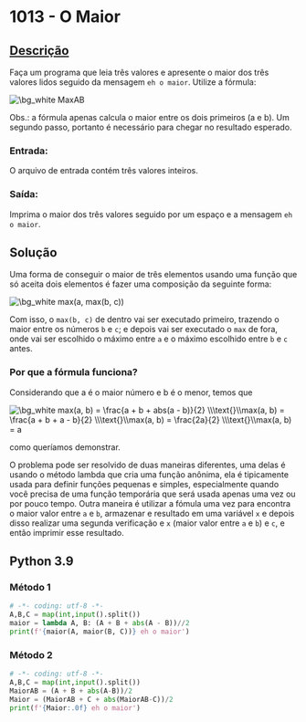 # 1013 - O Maior

## [Descrição](https://www.beecrowd.com.br/judge/pt/problems/view/1013)

Faça um programa que leia três valores e apresente o maior dos três valores lidos seguido da mensagem `eh o maior`. Utilize a fórmula:

<img src="https://latex.codecogs.com/png.image?\dpi{110}\bg{white}&space;MaiorAB=\frac{(A+B+abs(AB))}{2}" title="\bg_white MaxAB"/>

Obs.: a fórmula apenas calcula o maior entre os dois primeiros (a e b). Um segundo passo, portanto é necessário para chegar no resultado esperado.

### Entrada:
O arquivo de entrada contém três valores inteiros.

### Saída:
Imprima o maior dos três valores seguido por um espaço e a mensagem `eh o maior`.

## Solução

Uma forma de conseguir o maior de três elementos usando uma função que só aceita dois elementos é fazer uma composição da seguinte forma:

<img src="https://latex.codecogs.com/png.image?\dpi{110}&space;\bg_white&space;max(a,&space;max(b,&space;c))" title="\bg_white max(a, max(b, c))" />

Com isso, o `max(b, c)` de dentro vai ser executado primeiro, trazendo o maior entre os números `b` e `c`; e depois vai ser executado o `max` de fora, onde vai ser escolhido o máximo entre `a` e o máximo escolhido entre `b` e `c` antes.

### Por que a fórmula funciona?

Considerando que a é o maior número e b é o menor, temos que

<img src="https://latex.codecogs.com/png.image?\dpi{110}&space;\bg_white&space;max(a,&space;b)&space;=&space;\frac{a&space;&plus;&space;b&space;&plus;&space;abs(a&space;-&space;b)}{2}&space;\\\text{}\\max(a,&space;b)&space;=&space;\frac{a&space;&plus;&space;b&space;&plus;&space;a&space;-&space;b}{2}&space;\\\text{}\\max(a,&space;b)&space;=&space;\frac{2a}{2}&space;\\\text{}\\max(a,&space;b)&space;=&space;a" title="\bg_white max(a, b) = \frac{a + b + abs(a - b)}{2} \\\text{}\\max(a, b) = \frac{a + b + a - b}{2} \\\text{}\\max(a, b) = \frac{2a}{2} \\\text{}\\max(a, b) = a" />

como queríamos demonstrar.

O problema pode ser resolvido de duas maneiras diferentes, uma delas é usando o método lambda que cria uma função anônima, ela é tipicamente usada para definir funções pequenas e simples, especialmente quando você precisa de uma função temporária que será usada apenas uma vez ou por pouco tempo. Outra maneira é utilizar a fómula uma vez para encontra o maior valor entre `a` e `b`, armazenar e resultado em uma variável `x` e depois disso realizar uma segunda verificação e `x` (maior valor entre `a` e `b`) e `c`, e então imprimir esse resultado.

## Python 3.9

### Método 1

```Python
# -*- coding: utf-8 -*-
A,B,C = map(int,input().split())
maior = lambda A, B: (A + B + abs(A - B))//2
print(f'{maior(A, maior(B, C))} eh o maior')
```

### Método 2

```Python
# -*- coding: utf-8 -*-
A,B,C = map(int,input().split())
MaiorAB = (A + B + abs(A-B))/2
Maior = (MaiorAB + C + abs(MaiorAB-C))/2
print(f'{Maior:.0f} eh o maior')
```
